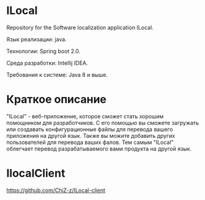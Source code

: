 # ILocal
Repository for the Software localization application ILocal.

Язык реализации: java.  

Технологии:  Spring boot 2.0. 

Среда разработки: Intellij IDEA.

Требования к системе: Java 8 и выше.

# Краткое описание
"ILocal" - веб-приложение, которое сможет стать хорошим помощником для разработчиков. С его помощью вы сможете 
загружать или создавать конфигурационные файлы для перевода вашего приложения на другой язык. Также вы можите добавить 
других пользователей для перевода ваших фалов. Тем самым "ILocal" облегчает перевод разрабатываемого вами продукта на 
другой язык.

# IlocalClient
https://github.com/ChiZ-z/ILocal-client
